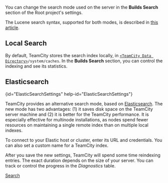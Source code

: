 [//]: # (title: Search Settings)
[//]: # (auxiliary-id: Search Settings)

You can change the search mode used on the server in the __Builds Search__ section of the Root project's settings.

The Lucene search syntax, supported for both modes, is described in [this article](search.md).

## Local Search

By default, TeamCity stores the search index locally, in [`<TeamCity Data Directory>`](teamcity-data-directory.md)`/system/caches`. In the __Builds Search__ section, you can control the indexing and see its statistics.

## Elasticsearch
{id="ElasticSearchSettings" help-id="ElasticSearchSettings"}

TeamCity provides an alternative search mode, based on [Elasticsearch](https://www.elastic.co/). The new mode has two advantages: (1) it saves disk space on the TeamCity server machine and (2) it is better for the TeamCity performance. It is especially effective for multinode installations, as nodes spend fewer resources on maintaining a single remote index than on multiple local indexes.

To connect to your Elastic host or cluster, enter its URL and credentials. You can also set a custom name for a TeamCity index.

After you save the new settings, TeamCity will spend some time reindexing entries. The exact duration depends on the size of your server. You can track or control the progress in the _Diagnostics_ table.

<seealso>
        <category ref="user-guide">
            <a href="search.md">Search</a>
        </category>
</seealso>
